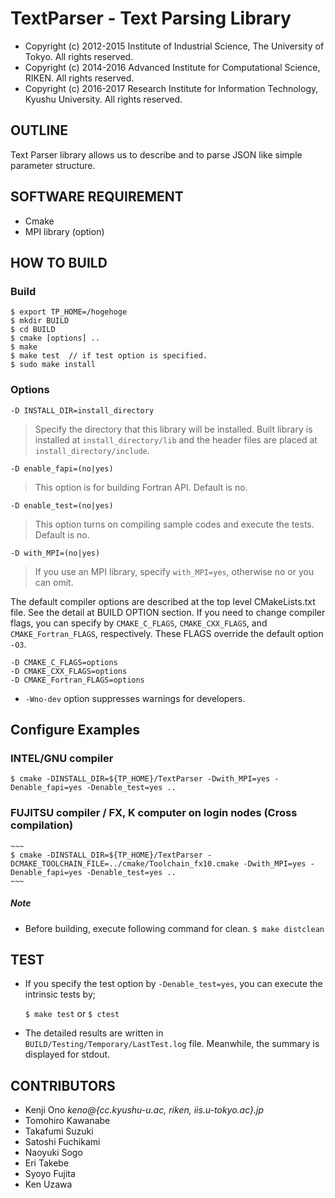 # TextParser - Text Parsing Library

- Copyright (c) 2012-2015 Institute of Industrial Science, The University of Tokyo. All rights reserved.
- Copyright (c) 2014-2016 Advanced Institute for Computational Science, RIKEN. All rights reserved.
- Copyright (c) 2016-2017 Research Institute for Information Technology, Kyushu University. All rights reserved.


## OUTLINE
Text Parser library allows us to describe and to parse JSON like simple parameter structure.


## SOFTWARE REQUIREMENT
- Cmake
- MPI library (option)


## HOW TO BUILD

### Build

~~~
$ export TP_HOME=/hogehoge
$ mkdir BUILD
$ cd BUILD
$ cmake [options] ..
$ make
$ make test  // if test option is specified.
$ sudo make install
~~~

### Options

`-D INSTALL_DIR=install_directory`

>  Specify the directory that this library will be installed. Built library is
   installed at `install_directory/lib` and the header files are placed at
   `install_directory/include`.

`-D enable_fapi=(no|yes)`

>  This option is for building Fortran API. Default is no.

`-D enable_test=(no|yes)`

>  This option turns on compiling sample codes and execute the tests. Default is no.

`-D with_MPI=(no|yes)`

>  If you use an MPI library, specify `with_MPI=yes`, otherwise no or you can omit.


The default compiler options are described at the top level CMakeLists.txt file.
See the detail at BUILD OPTION section. If you need to change compiler flags,
you can specify by `CMAKE_C_FLAGS`, `CMAKE_CXX_FLAGS`, and `CMAKE_Fortran_FLAGS`, respectively. These FLAGS override the default option `-O3`.

~~~
-D CMAKE_C_FLAGS=options
-D CMAKE_CXX_FLAGS=options
-D CMAKE_Fortran_FLAGS=options
~~~

* `-Wno-dev` option suppresses warnings for developers.


## Configure Examples

### INTEL/GNU compiler

  ~~~
  $ cmake -DINSTALL_DIR=${TP_HOME}/TextParser -Dwith_MPI=yes -Denable_fapi=yes -Denable_test=yes ..
  ~~~


### FUJITSU compiler / FX, K computer on login nodes (Cross compilation)

	~~~
	$ cmake -DINSTALL_DIR=${TP_HOME}/TextParser -DCMAKE_TOOLCHAIN_FILE=../cmake/Toolchain_fx10.cmake -Dwith_MPI=yes -Denable_fapi=yes -Denable_test=yes ..
	~~~


##### Note
- Before building, execute following command for clean. `$ make distclean`



## TEST
* If you specify the test option by `-Denable_test=yes`, you can
execute the intrinsic tests by;

	`$ make test` or `$ ctest`

* The detailed results are written in `BUILD/Testing/Temporary/LastTest.log` file.
Meanwhile, the summary is displayed for stdout.



## CONTRIBUTORS

* Kenji    Ono        _keno@{cc.kyushu-u.ac, riken, iis.u-tokyo.ac}.jp_
* Tomohiro Kawanabe
* Takafumi Suzuki
* Satoshi  Fuchikami
* Naoyuki  Sogo
* Eri      Takebe
* Syoyo    Fujita
* Ken      Uzawa
